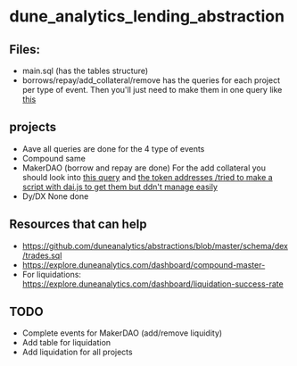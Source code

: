# dune_analytics_lending_abstraction


## Files:
 
 * main.sql (has the tables structure)
 * borrows/repay/add_collateral/remove has the queries for each project per type of event. Then you'll just need to make them in one query like [this](https://github.com/duneanalytics/abstractions/blob/master/schema/dex/trades.sql)
 
 ## projects
 
 * Aave all queries are done for the 4 type of events
 * Compound same
 * MakerDAO (borrow and repay are done) For the add collateral you should look into [this query](https://explore.duneanalytics.com/queries/1005/source#1684) and [the token addresses /tried to make a script with dai.js to get them but ddn't manage easily](https://changelog.makerdao.com/releases/mainnet/1.1.2/contracts.json)
 * Dy/DX None done
 
 
 ## Resources that can help
 
 * https://github.com/duneanalytics/abstractions/blob/master/schema/dex/trades.sql
 * https://explore.duneanalytics.com/dashboard/compound-master-
 * For liquidations: https://explore.duneanalytics.com/dashboard/liquidation-success-rate
 
 
 ## TODO 
 
 * Complete events for MakerDAO (add/remove liquidity)
 * Add table for liquidation
 * Add liquidation for all projects
 
 
 
